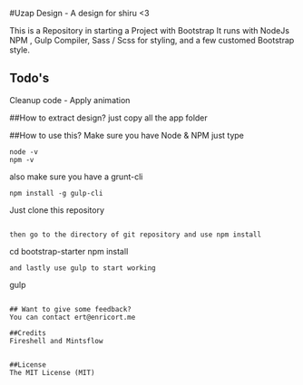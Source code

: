 #Uzap Design - A design for shiru <3

 This is a Repository in starting a Project with Bootstrap
 It runs with NodeJs NPM , Gulp Compiler, Sass / Scss for styling, and a few customed Bootstrap style.

## Todo's
 Cleanup code - Apply animation

##How to extract design? 
 just copy all the app folder

##How to use this?
Make sure you have Node & NPM just type 
````
node -v
npm -v
````
also make sure you have a grunt-cli
````
npm install -g gulp-cli
````

Just clone this repository
````

then go to the directory of git repository and use npm install
````
cd bootstrap-starter
npm install
````
and lastly use gulp to start working
````
gulp
````

## Want to give some feedback?
You can contact ert@enricort.me

##Credits
Fireshell and Mintsflow


##License
The MIT License (MIT)